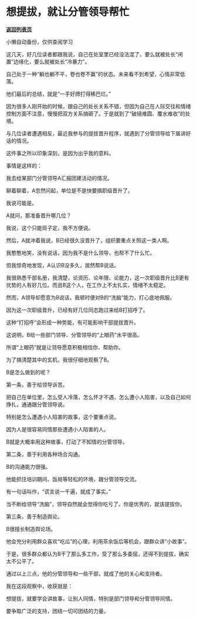 # 想提拔，就让分管领导帮忙

[**返回列表页**](/gzh/费曼的小茶馆)

小懒自动备份，仅供查阅学习

这几天，好几位读者都跟我说，自己在处室里已经没法混了，要么就被处长“闲置”边缘化，要么就被处长“冷暴力”。

  

自己处于一种“躺也躺不平，卷也卷不赢”的状态。未来看不到希望，心情非常低落。

  

他们最后的总结，就是“一手好牌打得稀巴烂。”

  

因为很多人刚开始的时候，跟自己的处长关系不错，但因为自己在人际交往和情绪控制方面不注意，慢慢把双方关系搞砸了。于是就到了“破镜难圆、覆水难收”的处境。

  

与几位读者遭遇相反，最近我参与的提拔晋升程序，就遇到了分管领导给下属讲好话的情况。

  

这件事之所以印象深刻，是因为出乎我的意料。

  

事情是这样的：

  

我去给某部门分管领导A汇报团建活动的情况。

  

聊着聊着，A忽然问起，单位是不是快要搞职级晋升了。

  

我说可能是。

  

A就问，那准备晋升哪几位？

  

我说，这个只能班子定，我不方便说。

  

然后，A就冲着我说，B已经很久没晋升了，组织要重点关照这一类人啊。

  

我憨憨地笑，没有说话，因为我不是什么领导，也帮不了什么忙。

  

但我惊奇地发现，A认识B没多久，居然帮B说话。

  

我很熟悉干部名册，我清楚，论资历、论年限、论能力，这一次职级晋升比B更有优势的人有好几位。而且B这个人，在工作上不太扎实，情绪不太稳定。

  

然而，A领导却愿意为B说话，我顿时便对B的“洗脑”能力，打心底地佩服。

  

因为这一次职级晋升，已经有好几位同志跑过来给B打招呼了。

  

这种“打招呼”会形成一种势能，有可能影响干部提拔晋升。

  

这说明，B给一些部门领导、分管领导的“上眼药”水平很高。

  

所谓“上眼药”就是让领导愿意积极相信你、帮助你。

  

为了搞清楚其中的玄机，我很仔细地观察了B。

  

B是怎么做到的呢？

  

第一条，善于给领导诉苦。

  

把自己在单位里，怎么受人冷落，怎么怀才不遇，怎么遭小人陷害，以及自己如何挣扎，通通跟分管领导说。

  

特别是怎么遭遇小人陷害的故事，这个要重点说。

  

因为人是很容易同情那些遭遇小人陷害的人。

  

B就是大概率用这种故事，打动了不知情的分管领导。

  

第二条，善于利用各种场合沟通。

  

B的沟通能力很强。

  

他能抓住培训期间、饭局等轻松的环境，跟分管领导交流。

  

有一句话叫作，“谎言说一千遍，就成了事实。”

  

当不断给领导“洗脑”，领导自然就会觉得你吃亏了。你是优秀的，就该提拔你。

  

第三条，善于制造舆论。

  

B很擅长制造舆论场。

  

他会充分利用群众喜欢“吃瓜”的心理，利用茶余饭后等机会，跟群众讲“小故事”。

  

于是，很多群众都认为B干了那么多工作，受了那么多委屈，还得不到提拔，确实太不公平了。

  

通过以上三点，他的分管领导和一些干部，就成了他的关心和支持者。

  

我在这段观察中，收获就是：

  

想提拔，就要学会讲故事，让别人同情，特别是部门领导和分管领导同情。

  

要争取广泛的支持，团结一切可团结的力量。

